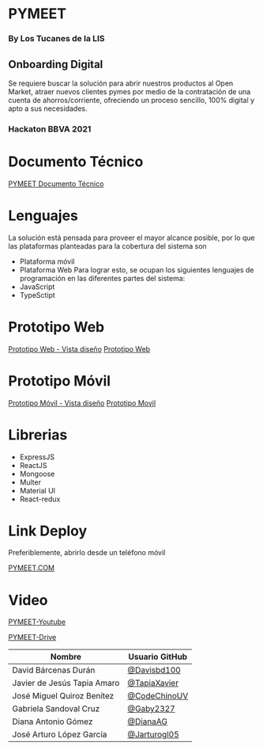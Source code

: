 # PYMEET
### By Los Tucanes de la LIS
## Onboarding Digital
Se requiere buscar la solución para abrir nuestros productos al Open Market, atraer nuevos clientes pymes por medio de la contratación de una cuenta de ahorros/corriente, ofreciendo un proceso sencillo, 100% digital y apto a sus necesidades.
### Hackaton BBVA 2021

# Documento Técnico
[PYMEET Documento Técnico](https://uvmx-my.sharepoint.com/:b:/g/personal/zs17012957_estudiantes_uv_mx/ESRwP2i_wOZJg-PMr9WN7FEBxEhjRXMe05jYiASLvSboNg?e=ws0Ixu)


# Lenguajes
La solución está pensada para proveer el mayor alcance posible, por lo que las plataformas planteadas para la cobertura del sistema son 
-	Plataforma móvil
-	Plataforma Web
Para lograr esto, se ocupan los siguientes lenguajes de programación en las diferentes partes del sistema:
-	JavaScript
-	TypeSctipt

# Prototipo Web
[Prototipo Web - Vista diseño](https://www.figma.com/proto/EpSGgU4RBZ4WpHlv0qCV59/PYMEET-Web?node-id=2%3A4&scaling=min-zoom&page-id=0%3A1/)
[Prototipo Web](https://www.figma.com/file/EpSGgU4RBZ4WpHlv0qCV59/PYMEET-Web?node-id=0%3A1/)

# Prototipo Móvil
[Prototipo Móvil - Vista diseño](https://www.figma.com/proto/fD4yHy3rwNIJNTwmP2VClq/PYMEET-APP?node-id=30%3A13149&starting-point-node-id=30%3A13149/)
[Prototipo Movil](https://www.figma.com/file/fD4yHy3rwNIJNTwmP2VClq/PYMEET-APP?node-id=8%3A14262/)


# Librerias
- ExpressJS
- ReactJS
- Mongoose
- Multer
- Material UI
- React-redux

# Link Deploy
Preferiblemente, abrirlo desde un teléfono móvil

[PYMEET.COM](https://codechinouv.github.io/PYMMETWebClient/)

# Video
[PYMEET-Youtube](https://youtu.be/S6SKgJdaSwU)

[PYMEET-Drive](https://uvmx-my.sharepoint.com/:v:/g/personal/zs17012957_estudiantes_uv_mx/EWG1BPMHwVBHo4ZOlkOEGTwBlN9qXfuHOEjRXK91JR_JBg?e=vmKday)

| Nombre                      | Usuario GitHub                 |
|-----------------------------|--------------------------------|
| David Bárcenas Durán        | [@Davisbd100](https://github.com/davisbd100)|
| Javier de Jesús Tapia Amaro | [@TapiaXavier](https://github.com/TapiaXavier) |
| José Miguel Quiroz Benítez  | [@CodeChinoUV](https://github.com/codeChinoUV) |
| Gabriela Sandoval Cruz      | [@Gaby2327](https://github.com/gaby2327) |
| Diana Antonio Gómez         | [@DianaAG](https://github.com/DianaAG) |
| José Arturo López García    | [@Jarturogl05](https://github.com/jarturogl05)|
